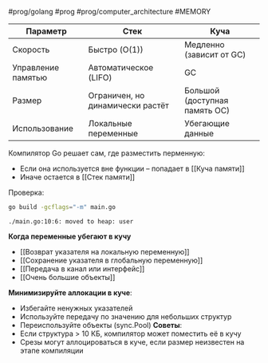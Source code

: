 #prog/golang #prog #prog/computer_architecture #MEMORY

| Параметр           | Стек                             | Куча                          |
| ------------------ | -------------------------------- | ----------------------------- |
| Скорость           | Быстро (O(1))                    | Медленно (зависит от GC)      |
| Управление памятью | Автоматическое (LIFO)            | GC                            |
| Размер             | Ограничен, но динамически растёт | Большой (доступная память ОС) |
| Использование      | Локальные переменные             | Убегающие данные              |

Компилятор Go решает сам, где разместить перменную:
- Если она используется вне функции – попадает в [[Куча памяти]]
- Иначе остается в [[Стек памяти]]

Проверка:
```bash
go build -gcflags="-m" main.go
```
```
./main.go:10:6: moved to heap: user
```

**Когда переменные убегают в кучу**
- [[Возврат указателя на локальную переменную]]
- [[Сохранение указателя в глобальную переменную]]
- [[Передача в канал или интерфейс]]
- [[Очень большие объекты]]

**Минимизируйте аллокации в куче**:
   - Избегайте ненужных указателей
   - Используйте передачу по значению для небольших структур
   - Переиспользуйте объекты (sync.Pool)
**Советы**:
   - Если структура > 10 КБ, компилятор может поместить её в кучу
   - Срезы могут аллоцироваться в куче, если размер неизвестен на этапе компиляции
